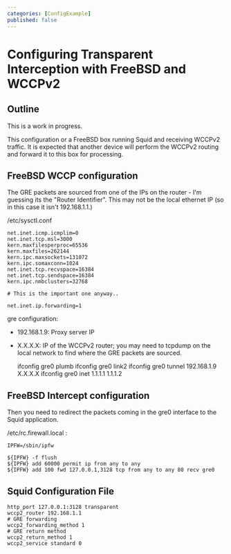 ```yaml
---
categories: [ConfigExample]
published: false
---
```

# Configuring Transparent Interception with FreeBSD and WCCPv2

## Outline

This is a work in progress.

This configuration or a FreeBSD box running Squid and receiving WCCPv2
traffic. It is expected that another device will perform the WCCPv2
routing and forward it to this box for processing.

## FreeBSD WCCP configuration

The GRE packets are sourced from one of the IPs on the router - I'm
guessing its the "Router Identifier". This may not be the local ethernet
IP (so in this case it isn't 192.168.1.1.)

/etc/sysctl.conf

    net.inet.icmp.icmplim=0
    net.inet.tcp.msl=3000
    kern.maxfilesperproc=65536
    kern.maxfiles=262144
    kern.ipc.maxsockets=131072
    kern.ipc.somaxconn=1024
    net.inet.tcp.recvspace=16384
    net.inet.tcp.sendspace=16384
    kern.ipc.nmbclusters=32768
    
    # This is the important one anyway..
    
    net.inet.ip.forwarding=1

gre configuration:

- 192.168.1.9: Proxy server IP
- X.X.X.X: IP of the WCCPv2 router; you may need to tcpdump on the
    local network to find where the GRE packets are sourced.

    ifconfig gre0 plumb
    ifconfig gre0 link2
    ifconfig gre0 tunnel 192.168.1.9 X.X.X.X
    ifconfig gre0 inet 1.1.1.1 1.1.1.2

## FreeBSD Intercept configuration

Then you need to redirect the packets coming in the gre0 interface to
the Squid application.

/etc/rc.firewall.local :

    IPFW=/sbin/ipfw
    
    ${IPFW} -f flush
    ${IPFW} add 60000 permit ip from any to any
    ${IPFW} add 100 fwd 127.0.0.1,3128 tcp from any to any 80 recv gre0

## Squid Configuration File

    http_port 127.0.0.1:3128 transparent
    wccp2_router 192.168.1.1
    # GRE forwarding
    wccp2_forwarding_method 1
    # GRE return method
    wccp2_return_method 1
    wccp2_service standard 0

